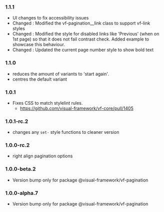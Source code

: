 ### 1.1.1

* UI changes to fix accessibility issues
* Changed : Modified the vf-pagination__link class to support vf-link styles
* Changed : Modified the style for disabled links like 'Previous' (when on 1st page) so that it does not fail contrast check. Added example to showcase this behaviour.
* Changed : Updated the current page number style to show bold text

### 1.1.0

* reduces the amount of variants to 'start again'.
* centres the default variant

### 1.0.1

* Fixes CSS to match stylelint rules.
  * https://github.com/visual-framework/vf-core/pull/1405

### 1.0.1-rc.2

* changes any `set-` style functions to cleaner version

### 1.0.0-rc.2

* right align pagination options

### 1.0.0-beta.2

* Version bump only for package @visual-framework/vf-pagination

### 1.0.0-alpha.7

* Version bump only for package @visual-framework/vf-pagination
